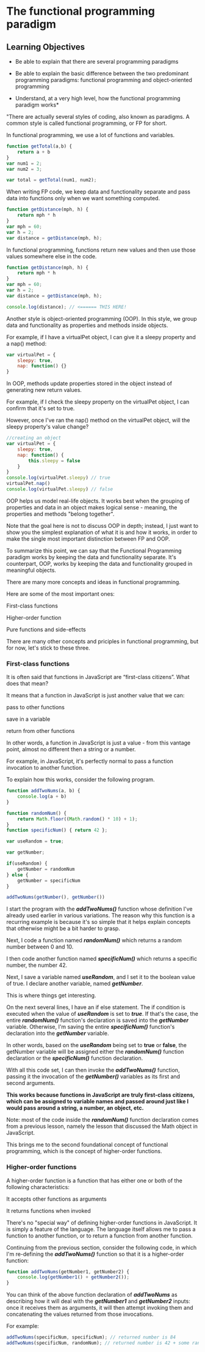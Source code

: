 # The functional programming paradigm
##  Learning Objectives
* Be able to explain that there are several programming paradigms

* Be able to explain the basic difference between the two predominant programming paradigms: functional programming and object-oriented programming

* Understand, at a very high level, how the functional programming paradigm works*

"There are actually several styles of coding, also known as paradigms. A common style is called functional programming, or FP for short.

In functional programming, we use a lot of functions and variables.

```javascript
function getTotal(a,b) {
    return a + b
}
var num1 = 2;
var num2 = 3;

var total = getTotal(num1, num2);
```
When writing FP code, we keep data and functionality separate and pass data into functions only when we want something computed.

```javascript
function getDistance(mph, h) {
    return mph * h
}
var mph = 60;
var h = 2;
var distance = getDistance(mph, h);
```
In functional programming, functions return new values and then use those values somewhere else in the code.

```javascript
function getDistance(mph, h) {
    return mph * h
}
var mph = 60;
var h = 2;
var distance = getDistance(mph, h);

console.log(distance); // <====== THIS HERE!
```
Another style is object-oriented programming (OOP). In this style, we group data and functionality as properties and methods inside objects.

For example, if I have a virtualPet object, I can give it a sleepy property and a nap() method:

```javascript
var virtualPet = {
    sleepy: true,
    nap: function() {}
}
```
In OOP, methods update properties stored in the object instead of generating new return values.

For example, if I check the sleepy property on the virtualPet object, I can confirm that it's set to true.

However, once I've ran the nap() method on the virtualPet object, will the sleepy property's value change?

```javascript
//creating an object
var virtualPet = {
    sleepy: true,
    nap: function() {
        this.sleepy = false
    }
}
console.log(virtualPet.sleepy) // true
virtualPet.nap()
console.log(virtualPet.sleepy) // false
```
OOP helps us model real-life objects. It works best when the grouping of properties and data in an object makes logical sense - meaning, the properties and methods "belong together".

Note that the goal here is not to discuss OOP in depth; instead, I just want to show you the simplest explanation of what it is and how it works, in order to make the single most important distinction between FP and OOP.

To summarize this point, we can say that the Functional Programming paradigm works by keeping the data and functionality separate. It's counterpart, OOP, works by keeping the data and functionality grouped in meaningful objects.

There are many more concepts and ideas in functional programming.

Here are some of the most important ones:

First-class functions

Higher-order function

Pure functions and side-effects

There are many other concepts and priciples in functional programming, but for now, let's stick to these three.

### First-class functions
It is often said that functions in JavaScript are “first-class citizens”. What does that mean?

It means that a function in JavaScript is just another value that we can:

pass to other functions

save in a variable

return from other functions

In other words, a function in JavaScript is just a value - from this vantage point, almost no different then a string or a number.

For example, in JavaScript, it's perfectly normal to pass a function invocation to another function.

To explain how this works, consider the following program.

```javascript
function addTwoNums(a, b) {
    console.log(a + b)
}

function randomNum() {
    return Math.floor((Math.random() * 10) + 1);
}
function specificNum() { return 42 };

var useRandom = true;

var getNumber;

if(useRandom) {
    getNumber = randomNum
} else {
    getNumber = specificNum
}

addTwoNums(getNumber(), getNumber())
```

I start the program with the ***addTwoNums()*** function whose definition I've already used earlier in various variations. The reason why this function is a recurring example is because it's so simple that it helps explain concepts that otherwise might be a bit harder to grasp.

Next, I code a function named ***randomNum()*** which returns a random number between 0 and 10.

I then code another function named ***specificNum()*** which returns a specific number, the number 42.

Next, I save a variable named ***useRandom***, and I set it to the boolean value of true. I declare another variable, named ***getNumber***.

This is where things get interesting.

On the next several lines, I have an if else statement. The if condition is executed when the value of ***useRandom*** is set to ***true***. If that's the case, the entire ***randomNum()*** function's declaration is saved into the ***getNumber*** variable. Otherwise, I'm saving the entire ***specificNum()*** function's declaration into the ***getNumber*** variable.

In other words, based on the ***useRandom*** being set to **true** or **false**, the getNumber variable will be assigned either the ***randomNum()*** function declaration or the ***specificNum()*** function declaration.

With all this code set, I can then invoke the ***addTwoNums()*** function, passing it the invocation of the ***getNumber()*** variables as its first and second arguments.

**This works because functions in JavaScript are truly first-class citizens, which can be assigned to variable names and passed around just like I would pass around a string, a number, an object, etc.**

Note: most of the code inside the ***randomNum()*** function declaration comes from a previous lesson, namely the lesson that discussed the Math object in JavaScript.

This brings me to the second foundational concept of functional programming, which is the concept of higher-order functions.

### Higher-order functions

A higher-order function is a function that has either one or both of the following characteristics:

It accepts other functions as arguments

It returns functions when invoked


There's no "special way" of defining higher-order functions in JavaScript. It is simply a feature of the language. The language itself allows me to pass a function to another function, or to return a function from another function.

Continuing from the previous section, consider the following code, in which I'm re-defining the ***addTwoNums()*** function so that it is a higher-order function:

```javascript
function addTwoNums(getNumber1, getNumber2) {
    console.log(getNumber1() + getNumber2());
}
```

You can think of the above function declaration of ***addTwoNums*** as describing how it will deal with the ***getNumber1*** and ***getNumber2*** inputs: once it receives them as arguments, it will then attempt invoking them and concatenating the values returned from those invocations.

For example:
```javascript
addTwoNums(specificNum, specificNum); // returned number is 84
addTwoNums(specificNum, randomNum); // returned number is 42 + some random number
```